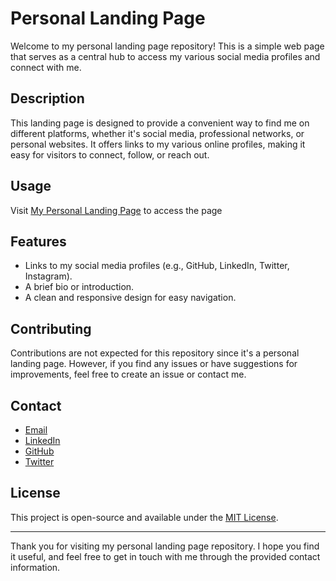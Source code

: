 # Personal Landing Page

Welcome to my personal landing page repository! This is a simple web page that serves as a central hub to access my various social media profiles and connect with me.

## Description

This landing page is designed to provide a convenient way to find me on different platforms, whether it's social media, professional networks, or personal websites. It offers links to my various online profiles, making it easy for visitors to connect, follow, or reach out.

## Usage

Visit [My Personal Landing Page](
https://codexabq.github.io/mypersonalweb.github.io/) to access the page
## Features

- Links to my social media profiles (e.g., GitHub, LinkedIn, Twitter, Instagram).
- A brief bio or introduction.
- A clean and responsive design for easy navigation.

## Contributing

Contributions are not expected for this repository since it's a personal landing page. However, if you find any issues or have suggestions for improvements, feel free to create an issue or contact me.

## Contact

- [Email](mailto:https://qaasimohinoyi@gmail.com)
- [LinkedIn](https://www.linkedin.com/in/yourprofile/)
- [GitHub](https://github.com/yourusername)
- [Twitter](https://twitter.com/yourhandle)

## License

This project is open-source and available under the [MIT License](LICENSE).

---

Thank you for visiting my personal landing page repository. I hope you find it useful, and feel free to get in touch with me through the provided contact information.
